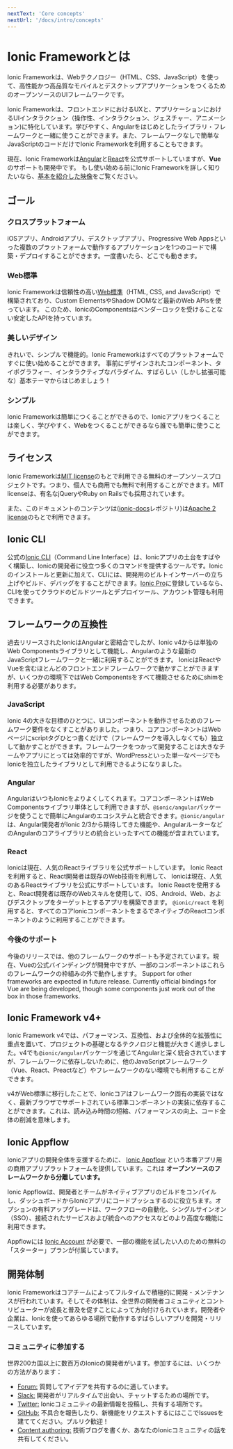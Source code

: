 ```yaml
---
nextText: 'Core concepts'
nextUrl: '/docs/intro/concepts'
---
```


# Ionic Frameworkとは

<!-- TOC goes here -->

Ionic Frameworkは、Webテクノロジー（HTML、CSS、JavaScript）を使って、高性能かつ高品質なモバイルとデスクトップアプリケーションをつくるためのオープンソースのUIフレームワークです。

Ionic Frameworkは、フロントエンドにおけるUXと、アプリケーションにおけるUIインタラクション（操作性、インタラクション、ジェスチャー、アニメーション)に特化しています。学びやすく、Angularをはじめとしたライブラリ・フレームワークと一緒に使うことができます。また、フレームワークなしで簡単なJavaScriptのコードだけでIonic Frameworkを利用することもできます。

現在、Ionic Frameworkは<a href="https://angular.io/" target="_blank">Angular</a>と<a href="https://reactjs.org" target="_blank">React</a>を公式サポートしていますが、<strong>Vue</strong>のサポートも開発中です。 もし使い始める前にIonic Frameworkを詳しく知りたいなら、<a href="https://youtu.be/p3AN3igqiRc" target="_blank">基本を紹介した映像</a>をご覧ください。

## ゴール

### クロスプラットフォーム

iOSアプリ、Androidアプリ、デスクトップアプリ、Progressive Web Appsといった複数のプラットフォームで動作するアプリケーションを1つのコードで構築・デプロイすることができます。一度書いたら、どこでも動きます。

### Web標準

Ionic Frameworkは信頼性の高い[Web標準](/docs/faq/glossary#web-standards)（HTML, CSS, and JavaScript）で構築されており、Custom ElementsやShadow DOMなど最新のWeb APIsを使っています。
このため、IonicのComponentsはベンダーロックを受けることない安定したAPIを持っています。

### 美しいデザイン

きれいで、シンプルで機能的。Ionic Frameworkはすべてのプラットフォームですぐに使い始めることができます。
事前にデザインされたコンポーネント、タイポグラフィー、インタラクティブなパラダイム、すばらしい（しかし拡張可能な）基本テーマからはじめましょう！

### シンプル

Ionic Frameworkは簡単につくることができるので、Ionicアプリをつくることは楽しく、学びやすく、Webをつくることができるなら誰でも簡単に使うことができます。

## ライセンス

Ionic Frameworkは<a href="https://opensource.org/licenses/MIT" target="_blank">MIT license</a>のもとで利用できる無料のオープンソースプロジェクトです。つまり、個人でも商用でも無料で利用することができます。MIT licenseは、有名なjQueryやRuby on Railsでも採用されています。

また、このドキュメントのコンテンツは(<a href="https://github.com/ionic-team/ionic-docs" target="_blank">ionic-docs</a>レポジトリ)は<a href="https://www.apache.org/licenses/LICENSE-2.0" target="_blank">Apache 2 license</a>のもとで利用できます。

## Ionic CLI

公式の[Ionic CLI](/docs/cli)（Command Line Interface）は、Ionicアプリの土台をすばやく構築し、Ionicの開発者に役立つ多くのコマンドを提供するツールです。Ionicのインストールと更新に加えて、CLIには、開発用のビルトインサーバーの立ち上げやビルド、デバッグをすることができます。[Ionic Pro](#ionic-pro)に登録しているなら、CLIを使ってクラウドのビルドツールとデプロイツール、アカウント管理も利用できます。

## フレームワークの互換性

過去リリースされたIonicはAngularと密結合でしたが、Ionic v4からは単独のWeb Componentsライブラリとして機能し、Angularのような最新のJavaScriptフレームワークと一緒に利用することができます。
IonicはReactやVueを含むほとんどのフロントエンドフレームワークで動かすことができますが、いくつかの環境下ではWeb Componentsをすべて機能させるためにshimを利用する必要があります。

### JavaScript

Ionic 4の大きな目標のひとつに、UIコンポーネントを動作させるためのフレームワーク要件をなくすことがありました。つまり、コアコンポーネントはWebページにscriptタグひとつ書くだけで（フレームワークを導入しなくても）独立して動かすことができます。フレームワークをつかって開発することは大きなチームやアプリにとっては効率的ですが、WordPressといった単一なページでもIonicを独立したライブラリとして利用できるようになりました。

### Angular

AngularはいつもIonicをよりよくしてくれます。コアコンポーネントはWeb Componentsライブラリ単体として利用できますが、`@ionic/angular`パッケージを使うことで簡単にAngularのエコシステムと統合できます。`@ionic/angular`は、Angular開発者がIonic 2/3から期待してきた機能や、AngularルーターなどのAngularのコアライブラリとの統合といったすべての機能が含まれています。

### React

Ionicは現在、人気のReactライブラリを公式サポートしています。 Ionic Reactを利用すると、React開発者は既存のWeb技術を利用して、
Ionicは現在、人気のあるReactライブラリを公式にサポートしています。 Ionic Reactを使用すると、React開発者は既存のWebスキルを使用して、iOS、Android、Web、およびデスクトップをターゲットとするアプリを構築できます。  `@ionic/react` を利用すると、すべてのコアIonicコンポーネントをまるでネイティブのReactコンポーネントのように利用することができます。

### 今後のサポート

今後のリリースでは、他のフレームワークのサポートも予定されています。現在、Vueの公式バインディングが開発中ですが、一部のコンポーネントはこれらのフレームワークの枠組みの外で動作しますす。
Support for other frameworks are expected in future release. Currently official bindings for Vue are being developed, though some components just work out of the box in those frameworks.

## Ionic Framework v4+

Ionic Framework v4では、パフォーマンス、互換性、および全体的な拡張性に重点を置いて、プロジェクトの基礎となるテクノロジと機能が大きく進歩しました。v4でも`@ionic/angular`パッケージを通じてAngularと深く統合されていますが、フレームワークに依存しないために、他のJavaScriptフレームワーク（Vue、React、Preactなど）やフレームワークのない環境でも利用することができます。

v4がWeb標準に移行したことで、Ionicコアはフレームワーク固有の実装ではなく、最新ブラウザでサポートされている標準コンポーネントの実装に依存することができます。これは、読み込み時間の短縮、パフォーマンスの向上、コード全体の削減を意味します。

## Ionic Appflow

Ionicアプリの開発全体を支援するために、 <a href="https://ionicframework.com/appflow" target="_blank">Ionic Appflow</a> という本番アプリ用の商用アプリプラットフォームを提供しています。これは <strong>オープンソースのフレームワークから分離しています。</strong>

Ionic Appflowは、開発者とチームがネイティブアプリのビルドをコンパイルし、ダッシュボードからIonicアプリにコードプッシュするのに役立ちます。オプションの有料アップグレードは、ワークフローの自動化、シングルサインオン（SSO）、接続されたサービスおよび統合へのアクセスなどのより高度な機能に利用できます。

Appflowには <a href="https://dashboard.ionicframework.com/signup" target="_blank">Ionic Account</a> が必要で、一部の機能を試したい人のための無料の「スターター」プランが付属しています。

## 開発体制

Ionic Frameworkはコアチームによってフルタイムで積極的に開発・メンテナンスが行われています。そしてその体制は、全世界の開発者コミュニティとコントリビューターが成長と普及を促すことによって方向付けられています。開発者や企業は、Ionicを使ってあらゆる場所で動作するすばらしいアプリを開発・リリースしています。

### コミュニティに参加する

世界200カ国以上に数百万のIonicの開発者がいます。参加するには、いくつかの方法があります：

* <a href="https://forum.ionicframework.com/" target="_blank">Forum:</a> 質問してアイデアを共有するのに適しています。
* <a href="https://ionicworldwide.herokuapp.com/" target="_blank">Slack:</a> 開発者がリアルタイムで出会い、チャットするための場所です。
* <a href="https://twitter.com/Ionicframework" target="_blank">Twitter:</a> Ionicコミュニティの最新情報を投稿し、共有する場所です。
* <a href="https://github.com/ionic-team/ionic" target="_blank">GitHub:</a> 不具合を報告したり、新機能をリクエストするにはここでIssuesを建ててください。プルリク歓迎！
* <a href="https://ionicframework.com/contributors" target="_blank">Content authoring:</a> 技術ブログを書くか、あなたのIonicコミュニティの話を共有してください。
